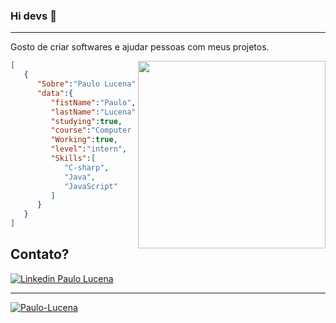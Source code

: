 ### Hi devs 👋
 -------

Gosto de criar softwares e ajudar pessoas com meus projetos.

<img align="right" width="300" src="https://i2.wp.com/allhtaccess.info/wp-content/uploads/2018/03/programming.gif?fit=1281%2C716&ssl=1" />

```Json
[
   {
      "Sobre":"Paulo Lucena",
      "data":{
         "fistName":"Paulo",
         "lastName":"Lucena",
         "studying":true,
         "course":"Computer science",
         "Working":true,
         "level":"intern",
         "Skills":[
            "C-sharp",
            "Java",
            "JavaScript"
         ]
      }
   }
]
 ```
 
 Contato?
 -------
<a href="https://www.linkedin.com/in/srpaulolucena/" target="_blank"><img src="https://img.shields.io/badge/LinkedIn-0077B5?style=for-the-badge&logo=linkedin&logoColor=white" title="Linkedin Paulo Lucena"/>
 
 ------
 [![Paulo-Lucena](https://github-readme-stats.vercel.app/api/top-langs/?username=Paulo-Lucena&hide=html&layout=compact=true&theme=merko)](https://github.com/Paulo-Lucena/)
